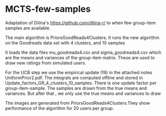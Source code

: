 # MCTS-few-samples
Adaptation of Dilina's https://github.com/dilina-r/ to when few group-item samples are available.

The main algorithm is PriorsGoodReads4Clusters. It runs the new algorithm on the Goodreads data set with 4 clusters, and 10 samples

It loads the data files mu_goodreads4.csv and sigma_goodreads4.csv which are the means and variances of the group-item matrix. These are used to draw new ratings from simulated users.

For the UCB step we use the empirical update (19) in the attached notes UniformPrior2.pdf.  The integrals are computed offline and stored in  Update_factors_GR_4_clusters_10_samples. There is one update factor per group-item-sample. The samples are drawn from the true means and variances. But after that , we only use the true means and variances to draw 

 The images are generated from PriorsGoodReads4Clusters.They show performance of the algorithm for 20 users per group.
